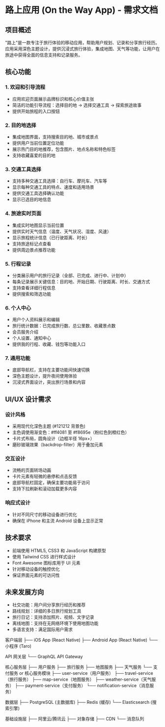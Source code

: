 # 路上应用 (On the Way App) - 需求文档

## 项目概述

"路上"是一款专注于旅行体验的移动应用，帮助用户规划、记录和分享旅行经历。应用采用深色主题设计，提供沉浸式旅行体验，集成地图、天气等功能，让用户在旅途中获得全面的信息支持和记录服务。

## 核心功能

### 1. 欢迎和引导流程

- 应用欢迎页面展示品牌标识和核心价值主张
- 简洁的功能引导流程：选择目的地 → 选择交通工具 → 探索旅途故事
- 提供开始旅程的入口按钮

### 2. 目的地选择

- 集成地图界面，支持搜索目的地、城市或景点
- 提供用户当前位置定位功能
- 展示热门目的地推荐，包含图片、地点名称和特色标签
- 支持收藏喜爱的目的地

### 3. 交通工具选择

- 支持多种交通工具选择：自行车、摩托车、汽车等
- 显示每种交通工具的特点、速度和适用场景
- 提供交通工具选择确认功能
- 显示已选目的地信息

### 4. 旅途实时页面

- 集成实时地图显示当前位置
- 提供实时天气信息（温度、天气状况、湿度、风速）
- 显示旅程统计信息（已行驶距离、时长）
- 支持旅途标记点查看
- 提供周边景点推荐功能

### 5. 行程记录

- 分类展示用户的旅行记录（全部、已完成、进行中、计划中）
- 每条记录展示关键信息：目的地、开始日期、行驶距离、时长、交通方式
- 支持查看详细行程信息
- 提供搜索和筛选功能

### 6. 个人中心

- 用户个人资料展示和编辑
- 旅行统计数据：已完成旅行数、总公里数、收藏景点数
- 会员服务介绍
- 个人设置、通知中心
- 提供我的行程、收藏、钱包等功能入口

### 7. 通用功能

- 底部导航栏，支持在主要功能间快速切换
- 深色主题设计，提升夜间使用体验
- 沉浸式界面设计，突出旅行场景和内容

## UI/UX 设计需求

### 设计风格

- 采用现代化深色主题 (#121212 背景色)
- 主色调使用渐变色：#ff4081 至 #f8695e（粉红色到橙红色）
- 卡片式布局，圆角设计（边框半径 16px+）
- 磨砂玻璃效果（backdrop-filter）用于叠加元素

### 交互设计

- 流畅的页面转场动画
- 卡片元素有轻微的悬停和点击反馈
- 底部导航栏固定，确保主要功能易于访问
- 支持下拉刷新和滚动加载更多内容

### 响应式设计

- 针对不同尺寸的移动设备进行优化
- 确保在 iPhone 和主流 Android 设备上显示正常

## 技术要求

- 前端使用 HTML5, CSS3 和 JavaScript 构建原型
- 使用 Tailwind CSS 进行样式设计
- Font Awesome 图标库用于 UI 元素
- 针对移动设备的触控优化
- 保证界面元素的可访问性

## 未来发展方向

- 社交功能：用户间分享旅行经历和推荐
- 路线规划：详细的多日旅行规划工具
- 旅行日记：支持添加照片、视频、文字记录
- 离线地图：支持在无网络环境下使用地图功能
- 多语言支持：满足国际用户需求

客户端层
├── iOS App (React Native)
├── Android App (React Native)
└── 小程序 (Taro)

API 网关层
└── GraphQL API Gateway

核心服务层
├── 用户服务
├── 旅行服务
├── 地图服务
├── 天气服务
└── 支付服务
or
核心服务模块
├── user-service（用户服务）
├── travel-service（旅行服务）
├── map-service（地图服务）
├── weather-service（天气服务）
├── payment-service（支付服务）
└── notification-service（消息服务）

数据层
├── PostgreSQL (主数据库)
├── Redis (缓存)
└── Elasticsearch (搜索引擎)

基础设施层
├── 阿里云/腾讯云
├── 对象存储
├── CDN
└── 消息队列
